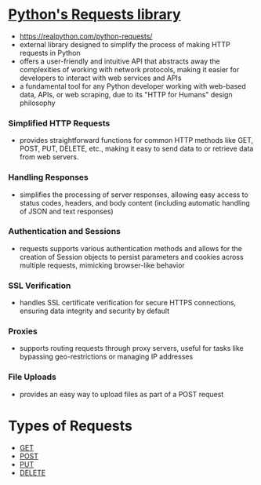 # [Python's Requests library](https://pypi.org/project/requests/)
- https://realpython.com/python-requests/
- external library designed to simplify the process of making HTTP requests in Python
- offers a user-friendly and intuitive API that abstracts away the complexities of working with network protocols, making it easier for developers to interact with web services and APIs
- a fundamental tool for any Python developer working with web-based data, APIs, or web scraping, due to its "HTTP for Humans" design philosophy


### Simplified HTTP Requests
- provides straightforward functions for common HTTP methods like GET, POST, PUT, DELETE, etc., making it easy to send data to or retrieve data from web servers.
### Handling Responses
- simplifies the processing of server responses, allowing easy access to status codes, headers, and body content (including automatic handling of JSON and text responses)
### Authentication and Sessions
- requests supports various authentication methods and allows for the creation of Session objects to persist parameters and cookies across multiple requests, mimicking browser-like behavior
### SSL Verification
- handles SSL certificate verification for secure HTTPS connections, ensuring data integrity and security by default
### Proxies
- supports routing requests through proxy servers, useful for tasks like bypassing geo-restrictions or managing IP addresses
### File Uploads
- provides an easy way to upload files as part of a POST request


# Types of Requests
- [GET](./GET.md)
- [POST](./POST.md)
- [PUT](./PUT.md)
- [DELETE](./DELETE.md)